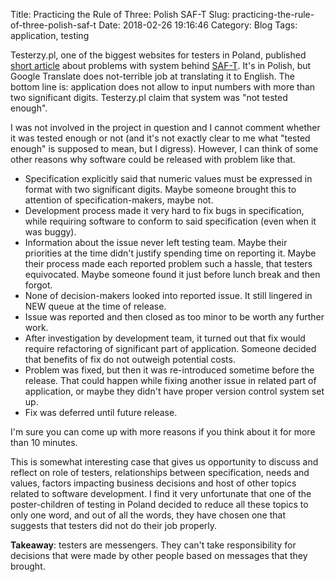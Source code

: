 Title: Practicing the Rule of Three: Polish SAF-T
Slug: practicing-the-rule-of-three-polish-saf-t
Date: 2018-02-26 19:16:46
Category: Blog
Tags: application, testing

Testerzy.pl, one of the biggest websites for testers in Poland, published [short article](http://testerzy.pl/wiesci-ze-swiata-testerow/krytyczna-funkcja-sprawozdawcza-jpk-niedotestowana) about problems with system behind [SAF-T](https://en.wikipedia.org/wiki/SAF-T). It's in Polish, but Google Translate does not-terrible job at translating it to English. The bottom line is: application does not allow to input numbers with more than two significant digits. Testerzy.pl claim that system was "not tested enough".

<!-- more -->

I was not involved in the project in question and I cannot comment whether it was tested enough or not (and it's not exactly clear to me what "tested enough" is supposed to mean, but I digress). However, I can think of some other reasons why software could be released with problem like that.

* Specification explicitly said that numeric values must be expressed in format with two significant digits. Maybe someone brought this to attention of specification-makers, maybe not.
* Development process made it very hard to fix bugs in specification, while requiring software to conform to said specification (even when it was buggy).
* Information about the issue never left testing team. Maybe their priorities at the time didn't justify spending time on reporting it. Maybe their process made each reported problem such a hassle, that testers equivocated. Maybe someone found it just before lunch break and then forgot.
* None of decision-makers looked into reported issue. It still lingered in NEW queue at the time of release.
* Issue was reported and then closed as too minor to be worth any further work.
* After investigation by development team, it turned out that fix would require refactoring of significant part of application. Someone decided that benefits of fix do not outweigh potential costs.
* Problem was fixed, but then it was re-introduced sometime before the release. That could happen while fixing another issue in related part of application, or maybe they didn't have proper version control system set up.
* Fix was deferred until future release.

I'm sure you can come up with more reasons if you think about it for more than 10 minutes.

This is somewhat interesting case that gives us opportunity to discuss and reflect on role of testers, relationships between specification, needs and values, factors impacting business decisions and host of other topics related to software development. I find it very unfortunate that one of the poster-children of testing in Poland decided to reduce all these topics to only one word, and out of all the words, they have chosen one that suggests that testers did not do their job properly.

**Takeaway**: testers are messengers. They can't take responsibility for decisions that were made by other people based on messages that they brought.
